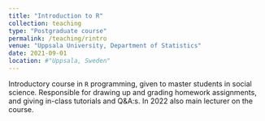 ```yaml
---
title: "Introduction to R"
collection: teaching
type: "Postgraduate course"
permalink: /teaching/rintro
venue: "Uppsala University, Department of Statistics"
date: 2021-09-01
location: #"Uppsala, Sweden"
---
```


Introductory course in `R` programming, given to master students in social science. Responsible for drawing up and grading homework assignments, and giving in-class tutorials and Q&A:s. In 2022 also main lecturer on the course.
